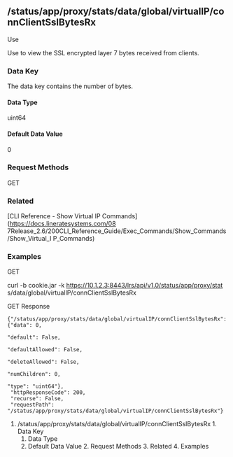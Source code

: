 ## /status/app/proxy/stats/data/global/virtualIP/connClientSslBytesRx

Use

Use to view the SSL encrypted layer 7 bytes received from clients.

### Data Key

The data key contains the number of bytes.

#### Data Type

uint64

#### Default Data Value

0

### Request Methods

GET

### Related

[CLI Reference - Show Virtual IP Commands](https://docs.lineratesystems.com/08
7Release_2.6/200CLI_Reference_Guide/Exec_Commands/Show_Commands/Show_Virtual_I
P_Commands)

### Examples

GET

curl -b cookie.jar -k https://10.1.2.3:8443/lrs/api/v1.0/status/app/proxy/stat
s/data/global/virtualIP/connClientSslBytesRx

GET Response

    
    {"/status/app/proxy/stats/data/global/virtualIP/connClientSslBytesRx": {"data": 0,
                                                                             "default": False,
                                                                             "defaultAllowed": False,
                                                                             "deleteAllowed": False,
                                                                             "numChildren": 0,
                                                                             "type": "uint64"},
     "httpResponseCode": 200,
     "recurse": False,
     "requestPath": "/status/app/proxy/stats/data/global/virtualIP/connClientSslBytesRx"}
    

  1. /status/app/proxy/stats/data/global/virtualIP/connClientSslBytesRx
    1. Data Key
      1. Data Type
      2. Default Data Value
    2. Request Methods
    3. Related
    4. Examples

